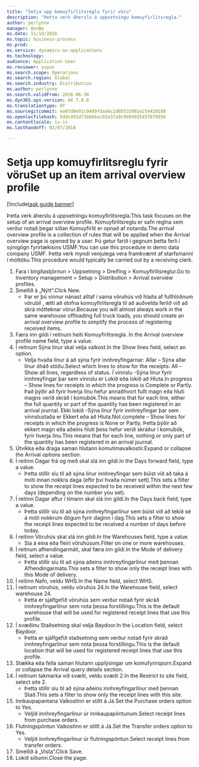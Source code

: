 ```yaml
---
title: "Setja upp komuyfirlitsreglu fyrir vöru"
description: "Þetta verk áherslu á uppsetningu komuyfirlitsregla."
author: perlynne
manager: AnnBe
ms.date: 11/14/2016
ms.topic: business-process
ms.prod: 
ms.service: dynamics-ax-applications
ms.technology: 
audience: Application User
ms.reviewer: yuyus
ms.search.scope: Operations
ms.search.region: Global
ms.search.industry: Distribution
ms.author: perlynne
ms.search.validFrom: 2016-06-30
ms.dyn365.ops.version: AX 7.0.0
ms.translationtype: HT
ms.sourcegitcommit: ea07d8e91c94d9fdad4c2d05533981e254420188
ms.openlocfilehash: 5ddc491d73bbb6ac02e37a9c9b9d93545f6f9556
ms.contentlocale: is-is
ms.lasthandoff: 02/07/2018

---
```

# <a name="set-up-an-item-arrival-overview-profile"></a><span data-ttu-id="42116-103">Setja upp komuyfirlitsreglu fyrir vöru</span><span class="sxs-lookup"><span data-stu-id="42116-103">Set up an item arrival overview profile</span></span>

[!include[task guide banner](../../includes/task-guide-banner.md)]

<span data-ttu-id="42116-104">Þetta verk áherslu á uppsetningu komuyfirlitsregla.</span><span class="sxs-lookup"><span data-stu-id="42116-104">This task focuses on the setup of an arrival overview profile.</span></span> <span data-ttu-id="42116-105">Komuyfirlitsreglu er safn reglna sem verður notað þegar síðan Komuyfirlit er opnað af notanda.</span><span class="sxs-lookup"><span data-stu-id="42116-105">The arrival overview profile is a collection of rules that will be applied when the Arrival overview page is opened by a user.</span></span> <span data-ttu-id="42116-106">Þú getur farið í gegnum þetta ferli í sýnigögn fyrirtækisins USMF.</span><span class="sxs-lookup"><span data-stu-id="42116-106">You can use this procedure in demo data company USMF.</span></span> <span data-ttu-id="42116-107">Þetta verk myndi venjulega vera framkvæmt af starfsmanni í móttöku.</span><span class="sxs-lookup"><span data-stu-id="42116-107">This procedure would typically be carried out by a receiving clerk.</span></span>





1. <span data-ttu-id="42116-108">Fara í birgðastjórnun > Uppsetning > Dreifing > Komuyfirlitsreglur.</span><span class="sxs-lookup"><span data-stu-id="42116-108">Go to Inventory management > Setup > Distribution > Arrival overview profiles.</span></span>
2. <span data-ttu-id="42116-109">Smellið á „Nýtt“.</span><span class="sxs-lookup"><span data-stu-id="42116-109">Click New.</span></span>
    * <span data-ttu-id="42116-110">Þar er þú vinnur nánast alltaf í sama vöruhús við hlaða af fullhlöðnum vörubíl , ætti að stofna komuyfirlitsregla til að auðvelda ferlið við að skrá mótteknar vörur.</span><span class="sxs-lookup"><span data-stu-id="42116-110">Because you will almost always work in the same warehouse offloading full truck loads, you should create an arrival overview profile to simplify the process of registering received items.</span></span>  
3. <span data-ttu-id="42116-111">Færa inn gildi í reitnum heiti Komuyfirlitsregla .</span><span class="sxs-lookup"><span data-stu-id="42116-111">In the Arrival overview profile name field, type a value.</span></span>
4. <span data-ttu-id="42116-112">Í reitnum Sýna línur skal velja valkost.</span><span class="sxs-lookup"><span data-stu-id="42116-112">In the Show lines field, select an option.</span></span>
    * <span data-ttu-id="42116-113">Velja hvaða línur á að sýna fyrir innhreyfingarnar: Allar – Sýna allar línur óháð stöðu.</span><span class="sxs-lookup"><span data-stu-id="42116-113">Select which lines to show for the receipts:   All – Show all lines, regardless of status.</span></span>   <span data-ttu-id="42116-114">Í vinnslu -Sýna línur fyrir innhreyfingar þar sem vinnslu er Lokið eða lokið að Hluta.</span><span class="sxs-lookup"><span data-stu-id="42116-114">In progress – Show lines for receipts in which the progress is Complete or Partly.</span></span> <span data-ttu-id="42116-115">Það þýðir að fyrir hverja línu hefur annaðhvort fullt magn eða hluti magns verið skráð í komubók.</span><span class="sxs-lookup"><span data-stu-id="42116-115">This means that for each line, either the full quantity or part of the quantity has been registered in an arrival journal.</span></span>   <span data-ttu-id="42116-116">Ekki lokið -Sýna línur fyrir innhreyfingar þar sem vinnslustaða er Ekkert eða að Hluta.</span><span class="sxs-lookup"><span data-stu-id="42116-116">Not complete – Show lines for receipts in which the progress is None or Partly.</span></span> <span data-ttu-id="42116-117">Þetta þýðir að ekkert magn eða aðeins hluti þess hefur verið skráður í komubók, fyrir hverja línu.</span><span class="sxs-lookup"><span data-stu-id="42116-117">This means that for each line, nothing or only part of the quantity has been registered in an arrival journal.</span></span>  
5. <span data-ttu-id="42116-118">Útvíkka eða draga saman hlutann komutímavalkostir.</span><span class="sxs-lookup"><span data-stu-id="42116-118">Expand or collapse the Arrival options section.</span></span>
6. <span data-ttu-id="42116-119">Í reitinn Dagar frá og með skal slá inn gildi.</span><span class="sxs-lookup"><span data-stu-id="42116-119">In the Days forward field, type a value.</span></span>
    * <span data-ttu-id="42116-120">Þetta stillir síu til að sýna línur innhreyfingar sem búist við að taka á móti innan nokkra daga (eftir því hvaða númer sett).</span><span class="sxs-lookup"><span data-stu-id="42116-120">This sets a filter to show the receipt lines expected to be received within the next few days (depending on the number you set).</span></span>  
7. <span data-ttu-id="42116-121">Í reitinn Dagar aftur í tímann skal slá inn gildi.</span><span class="sxs-lookup"><span data-stu-id="42116-121">In the Days back field, type a value.</span></span>
    * <span data-ttu-id="42116-122">Þetta stillir síu til að sýna innhreyfingarlínur sem búist við að tekið sé á móti nokkrum dögum fyrir daginn í dag.</span><span class="sxs-lookup"><span data-stu-id="42116-122">This sets a filter to show the receipt lines expected to be received a number of days before today.</span></span>  
8. <span data-ttu-id="42116-123">Í reitinn Vöruhús skal slá inn gildi.</span><span class="sxs-lookup"><span data-stu-id="42116-123">In the Warehouses field, type a value.</span></span>
    * <span data-ttu-id="42116-124">Sía á eina eða fleiri vöruhúsum.</span><span class="sxs-lookup"><span data-stu-id="42116-124">Filter on one or more warehouses.</span></span>  
9. <span data-ttu-id="42116-125">Í reitnum afhendingarmáti, skal færa inn gildi.</span><span class="sxs-lookup"><span data-stu-id="42116-125">In the Mode of delivery field, select a value.</span></span>
    * <span data-ttu-id="42116-126">Þetta stillir síu til að sýna aðeins innhreyfingarlínur með þennan Afhendingarmáta.</span><span class="sxs-lookup"><span data-stu-id="42116-126">This sets a filter to show only the receipt lines with this Mode of delivery.</span></span>  
10. <span data-ttu-id="42116-127">Í reitinn Nafn, veldu WHS.</span><span class="sxs-lookup"><span data-stu-id="42116-127">In the Name field, select WHS.</span></span>
11. <span data-ttu-id="42116-128">Í reitnum vöruhús, veldu vöruhús 24.</span><span class="sxs-lookup"><span data-stu-id="42116-128">In the Warehouse field, select warehouse 24.</span></span>
    * <span data-ttu-id="42116-129">Þetta er sjálfgefið vöruhús sem verður notað fyrir skráð innhreyfingarlínur sem nota þessa forstillingu.</span><span class="sxs-lookup"><span data-stu-id="42116-129">This is the default warehouse that will be used for registered receipt lines that use this profile.</span></span>  
12. <span data-ttu-id="42116-130">Í svæðinu Staðsetning skal velja Baydoor.</span><span class="sxs-lookup"><span data-stu-id="42116-130">In the Location field, select Baydoor.</span></span>
    * <span data-ttu-id="42116-131">Þetta er sjálfgefið staðsetning sem verður notað fyrir skráð innhreyfingarlínur sem nota þessa forstillingu.</span><span class="sxs-lookup"><span data-stu-id="42116-131">This is the default location that will be used for registered receipt lines that use this profile.</span></span>  
13. <span data-ttu-id="42116-132">Stækka eða fella saman hlutann upplýsingar um komufyrirspurn.</span><span class="sxs-lookup"><span data-stu-id="42116-132">Expand or collapse the Arrival query details section.</span></span>
14. <span data-ttu-id="42116-133">Í reitnum takmarka við svæði, veldu svæði 2.</span><span class="sxs-lookup"><span data-stu-id="42116-133">In the Restrict to site field, select site 2.</span></span>
    * <span data-ttu-id="42116-134">Þetta stillir síu til að sýna aðeins innhreyfingarlínur með þennan Stað.</span><span class="sxs-lookup"><span data-stu-id="42116-134">This sets a filter to show only the receipt lines with this site.</span></span>  
15. <span data-ttu-id="42116-135">Innkaupapantana Valkostinn er stillt á Já.</span><span class="sxs-lookup"><span data-stu-id="42116-135">Set the Purchase orders option to Yes.</span></span>
    * <span data-ttu-id="42116-136">Veljið innhreyfingarlínur úr innkaupapöntunum.</span><span class="sxs-lookup"><span data-stu-id="42116-136">Select receipt lines from purchase orders.</span></span>  
16. <span data-ttu-id="42116-137">Flutningspöntun Valkostinn er stillt á Já.</span><span class="sxs-lookup"><span data-stu-id="42116-137">Set the Transfer orders option to Yes.</span></span>
    * <span data-ttu-id="42116-138">Veljið innhreyfingarlínur úr flutningspöntun.</span><span class="sxs-lookup"><span data-stu-id="42116-138">Select receipt lines from transfer orders.</span></span>  
17. <span data-ttu-id="42116-139">Smellið á „Vista“.</span><span class="sxs-lookup"><span data-stu-id="42116-139">Click Save.</span></span>
18. <span data-ttu-id="42116-140">Lokið síðunni.</span><span class="sxs-lookup"><span data-stu-id="42116-140">Close the page.</span></span>

